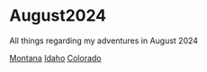 # August2024
All things regarding my adventures in August 2024

[Montana](Montana.md)
[Idaho](Idaho.md)
[Colorado](Colorado.md)
